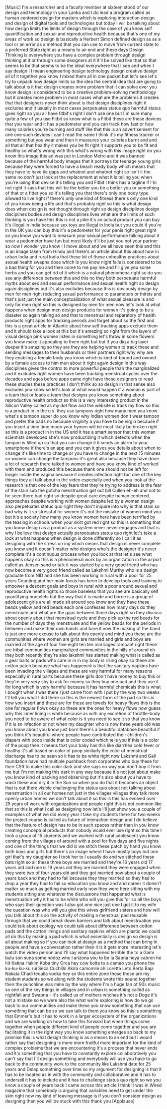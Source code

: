 
[Music]
I&#39;m a researcher and a faculty member at
sixteen stood of our design and
technology in your Lanka and I do lead a
program called as human centered design
for masters which is exploring
interaction design and design of digital
tools and technologies but today I will
be talking about how design limits the
limits of design through the case of you
know self quantification and sexual and
reproductive health because that&#39;s one
of my areas of work so design is
basically a Herbert Simon defined design
as as a tool or an error as a method
that you can use to move from current
state to a preferred State right as a
means to an end and these days Design
Thinking is everywhere you have a
complex problem through design thinking
at it or through some designers at it
it&#39;ll be solved like that so that seems
to be that seems to be the ideal
everywhere that I see and when I say
design I I mean engineering design
technology design creative design all of
it together you know I mixed them all in
one packet but let&#39;s see let&#39;s try to
unpack how design limits so the idea the
central idea that are going to talk
about is it that design creates more
problem that it can solve ever you know
design is considered to be a creative
problem-solving methodology but it
creates more problem in most cases what
are the problems it creates that that
designers never think about is that
design disciplines right it excludes and
it usually in most cases perpetuates
status quo harmful status goes right so
you all have fitbit&#39;s right I don&#39;t use
one but I&#39;m sure many quite a few of you
use Fitbit so know what is a Fitbit
these are these devices that you wear
and it has a pedometer and you can track
how fast or how many calories you&#39;re
burning and stuff like that
this is an advertisement for one one
such devices I can&#39;t read the name I
think it&#39;s my fitness tracker or
something but you wear and then it
measures your calories burnt and and all
that all that healthy it makes you be
fit right it supports you to be fit and
healthy so what&#39;s wrong with this what&#39;s
wrong with this image right do you know
this image this ad was put in London
Metro and it was banned because of the
harmful body images that it portrays for
teenage young girls because they were
forced to have a beach ready body which
means that they have to have tie gaps
and whatnot and whatnot right so isn&#39;t
it the same no don&#39;t just look at the
replacement at what it is telling you
when you&#39;re using that device it&#39;s
telling you and Fitbit I think has a
tagline if I&#39;m not right it says that
this will be the better you be a better
you or something of that or a fitter you
so it&#39;s telling you that there&#39;s only
one body type allowed to live right if
there&#39;s only one kind of fitness there&#39;s
only one kind of you know being a life
and that&#39;s probably right so this is
what design does when design is not
thought through right so design
disciplines design disciplines bodies
and design disciplines lives what are
the limits of such thinking is you have
this this is not a joke
it&#39;s an actual product you can buy it&#39;s
illegal in India because sex toys are
illegal in India but you could if you&#39;re
in the UK you can buy this it&#39;s a
pedometer for your penis right great
right so you know you want to measure
your sexual performance talking about it
wear a pedometer have fun but most
likely it&#39;ll be just you not your
partner
so now I wonder you know I I move about
and we all have seen this and this is an
image taken from Hindu and there&#39;s an
article about this about how in urban
India and rural India that these lot of
these unhealthy practices about sexual
health
swapna dose which is you know night
falls is considered to be a bad thing
for you and then come to me pay me and
I&#39;ll give you some herbs and you can get
rid of it which is a natural phenomena
right so do you see any difference
between this and this no they both
perpetuate harmful myths about sex and
sexual performance and sexual health
right so design again disciplines but
it&#39;s also excludes because this is
obviously design by men for men right
reducing sexual performance to
parameters or thirsts and that&#39;s just
just the main conceptualization of what
sexual pleasure is and only for men
right so this is designed by men for men
now let&#39;s look at what happens when
design men design products for women
it&#39;s going to be a disaster
so again taking so and that to menstrual
and reparatory of health products right
apps for tracking periods and forget
about so the first and this is a great
article in Atlantic about how self
tracking apps exclude them and it should
take a look at this
but it&#39;s amazing so right from the
layers of visual design pink women
listen in something let&#39;s throw in some
flowers you know make it appealing to
them right but but if you dig a big
layer deeper it&#39;s amazing so they are
they are helping women to track these
and sending messages to their husbands
or their partners right why why are they
enabling a female body you know which is
kind of bound and owned by a female
access to him men about it right again
design in this way disciplines gives the
control to more powerful people than the
marginalized and it excludes right
women have been tracking menstrual
cycles over the decades and ages before
apps came right have these designers to
read these studies these practices I
don&#39;t think so so design in that sense
also excludes you know so let&#39;s look at
what would happen if a woman is part of
a team that or leads a team that designs
you know something about reproductive
health product so this is a very
interesting product in the Silicon
Valley called as my dot flow and the
website is track my flow so this is a
product in in the u.s. they use tampons
right
how many men you know what&#39;s a tampon
super do you know why Indian women don&#39;t
wear tampon and prefer the pads
no because virginity a you have to be
virgin because if you insert a time time
moon your hymen will be most likely be
broken right so this is a product in in
the US and it has a smart sensor that
this woman scientists developed
she&#39;s now productizing it which detects
when the tampon is filled up so that you
can change it it sends an alarm to your
smartphone if there&#39;s an app and you can
it gives you details about when to
change it&#39;s like time to change or you
have to change in the next 15 minutes so
women can change the tampons it&#39;s great
also because they have done a lot of
research there talked to women and have
you know kind of worked with them and
produced this because thank one should
not be left for longer inside the vagina
because it creates infection right but
one of the key things they all talk
about in the video especially and when
you look at the research is that one of
the key fears that they&#39;re trying to
address is the fear of the stain sub the
gotcha
menstruation get out bill Cullen eh-eh
and not to be seen there bad right so
despite great care despite human
centered approaches despite working with
women despite led by a woman design also
perpetuates status quo right
they don&#39;t inquire into why is that
stain so bad why is it so stressful for
women it&#39;s not the mistake of women mind
you but it&#39;s a society how many you know
women here have been terrified by the
teasing in schools when your skirt got
red right so this is something that you
know design as a product as a system
never never engages and that is why I
believe that design actually perpetuates
status quo right let&#39;s take a look at
what happens when design is done
differently so I call it as designing
with the stress on ing
which means that design is never
complete you know and it doesn&#39;t matter
who designs who&#39;s the designer it&#39;s
never complete it&#39;s a continuous process
when you look at that let&#39;s see what
happens okay so this is a phenomenal
work by an organization in the airport
called as Jensen sand or talk it was
started by a very good friend who has
now become a very good friend
called as Lakshmi Murthy who is a design
graduate from NID and she has been
working in rural with a poor for 25
years Counting and her main focus has
been to develop tools and training to
empower a descent goals and boys in
rural with a poor around sexual and
reproductive health rights
so those baseless that you see are
basically self quantifying bracelets but
the way that it is made and borne is a
group of adolescent girls are all made
sit around you know and they have these
beads yellow and red beads each one
confesses how many days do they
menstruate and what are the gaps between
those days right so they discuss about
openly about that menstrual cycle and
they pick up the red beads for the
number of days they menstruate and the
yellow beads for the periods in between
and make their own bands and bare it
now the making of the band is just one
more excuse to talk about this openly
and mind you these are the communities
where women are girls are married and
girls and boys are married at the age of
four five eight ten ten marriages
rampant right these are tribal
communities marginalized communities in
the hills of around oh they both
recently they&#39;re also lakshmi has
started making what is called as a gear
baits or pads who care in in in my body
is rising okay so these are cotton patch
because what has happened is that the
sanitary napkins have been invading the
villages and these are very harmful for
many reasons especially in rural parts
because these girls don&#39;t have money to
buy this or they&#39;re very very shy to ask
for money so they buy one pad and they
use it for long which is very harmful
because it has harmful chemicals this is
what I bought when I was there I just
came from with I put by the way two
weeks I&#39;ll tell you what I did there so
this is the newest form of the pad
so this is how you insert and these are
for these are towels for heavy flows
this is the one for regular flows okay
so these are the ones for heavy flows
now guess why this inner lining is white
because as with any excretion of
throttle-body you need to be aware of
what color is it you need to see it so
that you know if it is an infection or
not when my daughter who is now three
years old was you know about you know
just born
there&#39;s a beautiful database beautiful
if you think it&#39;s beautiful where people
have contributed their children&#39;s
diapers with poop inside that is color
coded which tells you if this is a color
of the poop then it means that your baby
has this like diarrhea cold fever or
healthy it&#39;s all based on color of poop
similarly the color of menstrual
discharge has to be seen so it has to be
white right now
Lakshmi and Gail foundation have had
multiple pushback from corporates who
buy these for their CSR to make this
color dark and she says no way you don&#39;t
buy it from me but I&#39;m not making this
dark in any way because it&#39;s not just
about make you know kind of packing and
observing but it&#39;s also about you have
to wash these and dry it in the Sun so
when you do that it becomes an object
that is out there
visible challenging the status quo about
not talking about menstruation in all
our homes not just in the villages
villages they talk more openly urban
homes we don&#39;t talk about it so this is
this has evolved over 25 years of work
with organizations and people right this
is not common like that so this is what
I call as designing now let&#39;s I&#39;ll just
show you a couple of examples of what we
did every year I take my students there
for two weeks the project course is
called as future of interaction design
and I do believe that the feature of
design has to be in such spaces
rather than in you know creating
conceptual products that nobody would
ever use right so this time I took a
group of 15 students and we worked with
rural adolescent you know coming from
the villages of around with a pool for
five days and five nights and one of the
things that we did is we stitch these
patch by hand
you know both boys and girls but there&#39;s
an image where I have mostly boys but
one girl that&#39;s my daughter so I took
her to I usually do and we stitched
these bats right
so all these three boys are married and
they&#39;re 16 years old 17 years old and
one is 19 years old they are married
they were engaged when they were two of
four years old and they got married now
about a couple of years back and they
had to fail because they they married so
they had to drop a year they had to fail
so education you know and and career it
doesn&#39;t matter so much as getting
married early now they were here sitting
with my students sitting and whatever
the discussions that happened
what is menstruation why it has to be
white who will you give this for so all
the boys who says their question was I
also got one nice just one I got it to
my wife the question was who will you
give this wives girlfriend sisters and
how will you talk about this so the
activity of making a menstrual pad
reusable
through that we could break down
barriers and talk about menstruation you
could talk about ecology we could talk
about difference between cotton pads and
the cotton linings and sanitary napkins
which are plastic we could all do this
by making a pad which is what
essentially is design so design is all
about making so if you can look at
design as a method that can bring in
people and have a conversation rather
then it is it gets more interesting
let&#39;s watch the video person and I&#39;ll
say what happened terrible the to a
Gami bulu son suna some nodoz who i
arizona you to be la Sapna heya cabron
he hit Katina Hakim Koba tiny Orca hey
cow bolta to a cameo you phone the
ku-ku-ku-ku rui Seca
Cuchillo Akira camomile ah Loretta Leto
Berta Baja Nakata Chadi tequila vodka
hey so this entire zone those those are
my student students so we along with the
students wrote this sound together then
the punchline was mine by the way where
I&#39;m a huge fan of 90s music so one of
the key things in villages and in urban
is something called as nightfall
and Swapna - it&#39;s called us of mothers
witches it&#39;s not a Doge it&#39;s not a
mistake so we were also the what we&#39;re
exploring is how do we go back to our
communities and make these you know
something that can use something that
can be so we can talk to them you know
so this is something that Emmer&#39;s but it
has to work in a larger ecosystem of the
organizations and we are working on how
to take this forward but when things
come together when people different kind
of people come together and you are
facilitating it in the right way you
know something emerges so back to my
premise this is what design thinking is
as a means to an end but I would rather
say that designing is more more fruitful
more important for the kind of complex
problems that we are encountering it&#39;s a
process that never ends and it&#39;s
something that you have to constantly
explore collaboratively you can&#39;t say
that I&#39;ll design something and everybody
will use you have to go back to the
community work to the community like
Lakshmi date for 25 years and Delap
something over time so my argument for
designing is that it has to be located
as in with the community and
collaborative and it has to undersell
it has to include and it has to
challenge status quo right so we you
know a couple of years back I came
across this article I think it was in
Wired magazine that somebody is arguing
that variables need to get under the
skin right now my kind of leaving
message is if you don&#39;t consider design
as designing then you will be stuck with
this thank you
[Applause]
